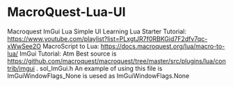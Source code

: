 # MacroQuest-Lua-UI
Macroquest ImGui Lua Simple UI
Learning Lua Starter Tutorial: https://www.youtube.com/playlist?list=PLxgtJR7f0RBKGid7F2dfv7qc-xWwSee2O
MacroScript to Lua: https://docs.macroquest.org/lua/macro-to-lua/
ImGui Tutorial: Atm Best source is https://github.com/macroquest/macroquest/tree/master/src/plugins/lua/contrib/imgui . sol_ImGui.h 
  An example of using this file is ImGuiWindowFlags_None is uesed as ImGuiWindowFlags.None
  
